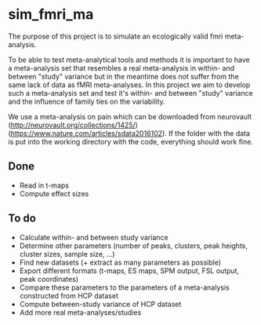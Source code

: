 # sim_fmri_ma
The purpose of this project is to simulate an ecologically valid fmri meta-analysis.  

To be able to test meta-analytical tools and methods it is important to have a meta-analysis set that resembles a real meta-analysis in within- and between "study" variance but in the meantime does not suffer from the same lack of data as fMRI meta-analyses. In this project we aim to develop such a meta-analysis set and test it's within- and between "study" variance and the influence of family ties on the variability.  

We use a meta-analysis on pain which can be downloaded from neurovault (http://neurovault.org/collections/1425/) (https://www.nature.com/articles/sdata2016102). If the folder with the data is put into the working directory with the code, everything should work fine.  

## Done
* Read in t-maps  
* Compute effect sizes  

## To do
* Calculate within- and between study variance  
* Determine other parameters (number of peaks, clusters, peak heights, cluster sizes, sample size, ...)  
* Find new datasets (+ extract as many parameters as possible)
* Export different formats (t-maps, ES maps, SPM output, FSL output, peak coordinates)
* Compare these parameters to the parameters of a meta-analysis constructed from HCP dataset
* Compute between-study variance of HCP dataset
* Add more real meta-analyses/studies
